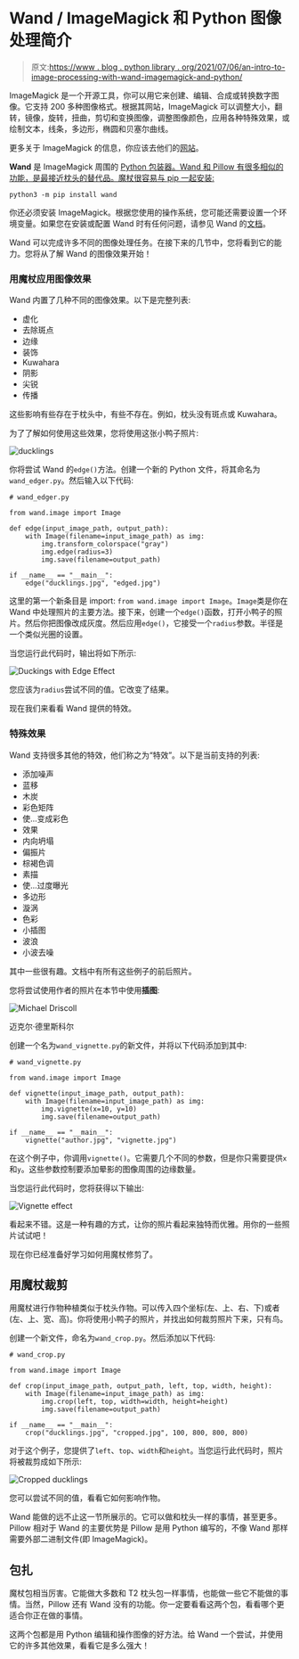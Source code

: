 # Wand / ImageMagick 和 Python 图像处理简介

> 原文:[https://www . blog . python library . org/2021/07/06/an-intro-to-image-processing-with-wand-imagemagick-and-python/](https://www.blog.pythonlibrary.org/2021/07/06/an-intro-to-image-processing-with-wand-imagemagick-and-python/)

ImageMagick 是一个开源工具，你可以用它来创建、编辑、合成或转换数字图像。它支持 200 多种图像格式。根据其网站，ImageMagick 可以调整大小，翻转，镜像，旋转，扭曲，剪切和变换图像，调整图像颜色，应用各种特殊效果，或绘制文本，线条，多边形，椭圆和贝塞尔曲线。

更多关于 ImageMagick 的信息，你应该去他们的[网站](https://imagemagick.org/index.php)。

**Wand** 是 ImageMagick 周围的 [Python 包装器。Wand 和 Pillow 有很多相似的功能，是最接近枕头的替代品。魔杖很容易与 pip 一起安装:](https://docs.wand-py.org)

```
python3 -m pip install wand
```

你还必须安装 ImageMagick。根据您使用的操作系统，您可能还需要设置一个环境变量。如果您在安装或配置 Wand 时有任何问题，请参见 Wand 的[文档](https://docs.wand-py.org)。

Wand 可以完成许多不同的图像处理任务。在接下来的几节中，您将看到它的能力。您将从了解 Wand 的图像效果开始！

### 用魔杖应用图像效果

Wand 内置了几种不同的图像效果。以下是完整列表:

*   虚化
*   去除斑点
*   边缘
*   装饰
*   Kuwahara
*   阴影
*   尖锐
*   传播

这些影响有些存在于枕头中，有些不存在。例如，枕头没有斑点或 Kuwahara。

为了了解如何使用这些效果，您将使用这张小鸭子照片:

![ducklings](../Images/07eaa0f906e30c3038160054d11a4b81.png)

你将尝试 Wand 的`edge()`方法。创建一个新的 Python 文件，将其命名为`wand_edger.py`。然后输入以下代码:

```
# wand_edger.py

from wand.image import Image

def edge(input_image_path, output_path):
    with Image(filename=input_image_path) as img:
        img.transform_colorspace("gray")
        img.edge(radius=3)
        img.save(filename=output_path)

if __name__ == "__main__":
    edge("ducklings.jpg", "edged.jpg")
```

这里的第一个新条目是 import: `from wand.image import Image`。`Image`类是你在 Wand 中处理照片的主要方法。接下来，创建一个`edge()`函数，打开小鸭子的照片。然后你把图像改成灰度。然后应用`edge()`，它接受一个`radius`参数。半径是一个类似光圈的设置。

当您运行此代码时，输出将如下所示:

![Duckings with Edge Effect](../Images/5e23159e5699f7ab48be3f74a4f8710a.png)

您应该为`radius`尝试不同的值。它改变了结果。

现在我们来看看 Wand 提供的特效。

### 特殊效果

Wand 支持很多其他的特效，他们称之为“特效”。以下是当前支持的列表:

*   添加噪声
*   蓝移
*   木炭
*   彩色矩阵
*   使…变成彩色
*   效果
*   内向坍塌
*   偏振片
*   棕褐色调
*   素描
*   使…过度曝光
*   多边形
*   漩涡
*   色彩
*   小插图
*   波浪
*   小波去噪

其中一些很有趣。文档中有所有这些例子的前后照片。

您将尝试使用作者的照片在本节中使用**插图**:

![Michael Driscoll](../Images/77c61220501c56d449359740c5daaa53.png)

迈克尔·德里斯科尔

创建一个名为`wand_vignette.py`的新文件，并将以下代码添加到其中:

```
# wand_vignette.py

from wand.image import Image

def vignette(input_image_path, output_path):
    with Image(filename=input_image_path) as img:
        img.vignette(x=10, y=10)
        img.save(filename=output_path)

if __name__ == "__main__":
    vignette("author.jpg", "vignette.jpg")
```

在这个例子中，你调用`vignette()`。它需要几个不同的参数，但是你只需要提供`x`和`y`。这些参数控制要添加晕影的图像周围的边缘数量。

当您运行此代码时，您将获得以下输出:

![Vignette effect](../Images/5b7701226c4410ec70516349a4465b61.png)

看起来不错。这是一种有趣的方式，让你的照片看起来独特而优雅。用你的一些照片试试吧！

现在你已经准备好学习如何用魔杖修剪了。

## 用魔杖裁剪

用魔杖进行作物种植类似于枕头作物。可以传入四个坐标(左、上、右、下)或者(左、上、宽、高)。你将使用小鸭子的照片，并找出如何裁剪照片下来，只有鸟。

创建一个新文件，命名为`wand_crop.py`。然后添加以下代码:

```
# wand_crop.py

from wand.image import Image

def crop(input_image_path, output_path, left, top, width, height):
    with Image(filename=input_image_path) as img:
        img.crop(left, top, width=width, height=height)
        img.save(filename=output_path)

if __name__ == "__main__":
    crop("ducklings.jpg", "cropped.jpg", 100, 800, 800, 800)
```

对于这个例子，您提供了`left`、`top`、`width`和`height`。当您运行此代码时，照片将被裁剪成如下所示:

![Cropped ducklings](../Images/9584924b8edba1beac0fb1b229d9879b.png)

您可以尝试不同的值，看看它如何影响作物。

Wand 能做的远不止这一节所展示的。它可以做和枕头一样的事情，甚至更多。Pillow 相对于 Wand 的主要优势是 Pillow 是用 Python 编写的，不像 Wand 那样需要外部二进制文件(即 ImageMagick)。

## 包扎

魔杖包相当厉害。它能做大多数和 T2 枕头包一样事情，也能做一些它不能做的事情。当然，Pillow 还有 Wand 没有的功能。你一定要看看这两个包，看看哪个更适合你正在做的事情。

这两个包都是用 Python 编辑和操作图像的好方法。给 Wand 一个尝试，并使用它的许多其他效果，看看它是多么强大！